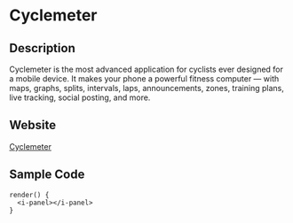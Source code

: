 # Cyclemeter

## Description
Cyclemeter is the most advanced application for cyclists ever designed for a mobile device. It makes your phone a powerful fitness computer — with maps, graphs, splits, intervals, laps, announcements, zones, training plans, live tracking, social posting, and more.

## Website
[Cyclemeter](https://cyclemeter.com/)

## Sample Code
```typescript(source/index.tsx)
render() {
  <i-panel></i-panel>
}
```